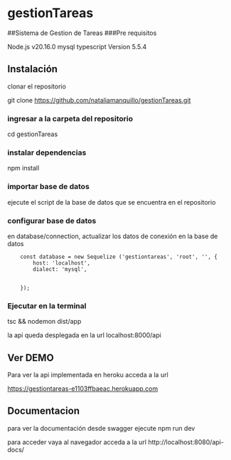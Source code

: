 # gestionTareas


##Sistema de Gestion de Tareas
###Pre requisitos

Node.js v20.16.0
mysql
typescript Version 5.5.4


## Instalación
clonar el repositorio

git clone https://github.com/nataliamanquillo/gestionTareas.git

### ingresar a la carpeta del repositorio
cd gestionTareas

### instalar dependencias
npm install 

### importar base de datos
 
ejecute el script de la base de datos que se encuentra en el repositorio


### configurar base de datos
en database/connection, actualizar los datos de conexión en la base de datos

        const database = new Sequelize ('gestiontareas', 'root', '', {
            host: 'localhost',
            dialect: 'mysql',


        });


### Ejecutar en la terminal
tsc && nodemon dist/app

la api queda desplegada en la url 
localhost:8000/api


## Ver DEMO

Para ver la api implementada en heroku acceda a la url

https://gestiontareas-e1103ffbaeac.herokuapp.com


## Documentacion
para ver la documentación desde swagger ejecute
npm run dev 

para acceder vaya al navegador acceda a la url
http://localhost:8080/api-docs/



